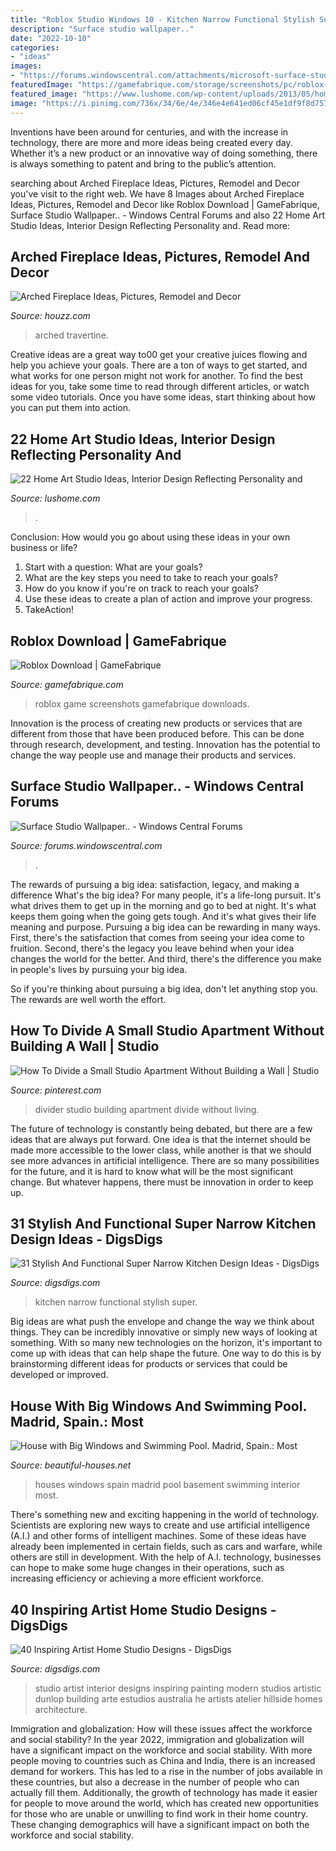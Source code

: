 ```yaml
---
title: "Roblox Studio Windows 10 - Kitchen Narrow Functional Stylish Super"
description: "Surface studio wallpaper.."
date: "2022-10-10"
categories:
- "ideas"
images:
- "https://forums.windowscentral.com/attachments/microsoft-surface-studio/131428d1477532505t-8cfa02ab032685dec59af07fb00744e7.jpg"
featuredImage: "https://gamefabrique.com/storage/screenshots/pc/roblox-05.png"
featured_image: "https://www.lushome.com/wp-content/uploads/2013/05/home-art-studio-ideas-interior-design-17.jpg"
image: "https://i.pinimg.com/736x/34/6e/4e/346e4e641ed06cf45e1df9f8d75746b1.jpg"
---
```



Inventions have been around for centuries, and with the increase in technology, there are more and more ideas being created every day. Whether it’s a new product or an innovative way of doing something, there is always something to patent and bring to the public’s attention.

	

		
searching about Arched Fireplace Ideas, Pictures, Remodel and Decor you've visit to the right web. We have 8 Images about Arched Fireplace Ideas, Pictures, Remodel and Decor like Roblox Download | GameFabrique, Surface Studio Wallpaper.. - Windows Central Forums and also 22 Home Art Studio Ideas, Interior Design Reflecting Personality and. Read more:
		
    
## Arched Fireplace Ideas, Pictures, Remodel And Decor

<img loading=lazy src="https://st.hzcdn.com/fimgs/adc140b00ec2721f_7921-w500-h666-b0-p0--traditional-family-room.jpg" onerror="this.onerror=null;this.src='https://tse1.mm.bing.net/th?id=OIP.UHFOCN3l9u2RcvpqCM4rcAHaJ3&amp;pid=15.1';" alt="Arched Fireplace Ideas, Pictures, Remodel and Decor">

_Source: houzz.com_

>arched travertine. 

	

Creative ideas are a great way to00 get your creative juices flowing and help you achieve your goals. There are a ton of ways to get started, and what works for one person might not work for another. To find the best ideas for you, take some time to read through different articles, or watch some video tutorials. Once you have some ideas, start thinking about how you can put them into action.

    
## 22 Home Art Studio Ideas, Interior Design Reflecting Personality And

<img loading=lazy src="https://www.lushome.com/wp-content/uploads/2013/05/home-art-studio-ideas-interior-design-17.jpg" onerror="this.onerror=null;this.src='https://tse1.mm.bing.net/th?id=OIP.nST16PafMogKzBQSVqL6QgHaJp&amp;pid=15.1';" alt="22 Home Art Studio Ideas, Interior Design Reflecting Personality and">

_Source: lushome.com_

>. 

	

Conclusion: How would you go about using these ideas in your own business or life?
1. Start with a question: What are your goals? 
2. What are the key steps you need to take to reach your goals? 
3. How do you know if you're on track to reach your goals? 
4. Use these ideas to create a plan of action and improve your progress. 
5. TakeAction!

    
## Roblox Download | GameFabrique

<img loading=lazy src="https://gamefabrique.com/storage/screenshots/pc/roblox-05.png" onerror="this.onerror=null;this.src='https://tse2.mm.bing.net/th?id=OIP.NB5tZeS4l7PyVUeW2OOZHAHaEK&amp;pid=15.1';" alt="Roblox Download | GameFabrique">

_Source: gamefabrique.com_

>roblox game screenshots gamefabrique downloads. 

	

Innovation is the process of creating new products or services that are different from those that have been produced before. This can be done through research, development, and testing. Innovation has the potential to change the way people use and manage their products and services.

    
## Surface Studio Wallpaper.. - Windows Central Forums

<img loading=lazy src="https://forums.windowscentral.com/attachments/microsoft-surface-studio/131428d1477532505t-8cfa02ab032685dec59af07fb00744e7.jpg" onerror="this.onerror=null;this.src='https://tse1.mm.bing.net/th?id=OIP.8AdiqkVfeTvnuCZWn-c24QHaE8&amp;pid=15.1';" alt="Surface Studio Wallpaper.. - Windows Central Forums">

_Source: forums.windowscentral.com_

>. 

	

The rewards of pursuing a big idea: satisfaction, legacy, and making a difference
What's the big idea? For many people, it's a life-long pursuit. It's what drives them to get up in the morning and go to bed at night. It's what keeps them going when the going gets tough. And it's what gives their life meaning and purpose.
 Pursuing a big idea can be rewarding in many ways. First, there's the satisfaction that comes from seeing your idea come to fruition. Second, there's the legacy you leave behind when your idea changes the world for the better. And third, there's the difference you make in people's lives by pursuing your big idea.

So if you're thinking about pursuing a big idea, don't let anything stop you. The rewards are well worth the effort.

    
## How To Divide A Small Studio Apartment Without Building A Wall | Studio

<img loading=lazy src="https://i.pinimg.com/736x/34/6e/4e/346e4e641ed06cf45e1df9f8d75746b1.jpg" onerror="this.onerror=null;this.src='https://tse2.mm.bing.net/th?id=OIP.VGdd_UbJS5fyQGG64J75_wHaLG&amp;pid=15.1';" alt="How To Divide a Small Studio Apartment Without Building a Wall | Studio">

_Source: pinterest.com_

>divider studio building apartment divide without living. 

	

The future of technology is constantly being debated, but there are a few ideas that are always put forward. One idea is that the internet should be made more accessible to the lower class, while another is that we should see more advances in artificial intelligence. There are so many possibilities for the future, and it is hard to know what will be the most significant change. But whatever happens, there must be innovation in order to keep up.

    
## 31 Stylish And Functional Super Narrow Kitchen Design Ideas - DigsDigs

<img loading=lazy src="https://www.digsdigs.com/photos/stylish-and-functional-narrow-kitchen-design-ideas-28-554x831.jpg" onerror="this.onerror=null;this.src='https://tse4.mm.bing.net/th?id=OIP.k9I6HaRBo4yyiEYadl2ggAHaLH&amp;pid=15.1';" alt="31 Stylish And Functional Super Narrow Kitchen Design Ideas - DigsDigs">

_Source: digsdigs.com_

>kitchen narrow functional stylish super. 

	

Big ideas are what push the envelope and change the way we think about things. They can be incredibly innovative or simply new ways of looking at something. With so many new technologies on the horizon, it's important to come up with ideas that can help shape the future. One way to do this is by brainstorming different ideas for products or services that could be developed or improved.

    
## House With Big Windows And Swimming Pool. Madrid, Spain.: Most

<img loading=lazy src="https://3.bp.blogspot.com/_vS-P0PS1-tk/TPu_cXwl7iI/AAAAAAAAAI0/ORXrKCASJCU/s1600/15-House-madrid-spain-interior-big-windows-basement.jpg" onerror="this.onerror=null;this.src='https://tse4.mm.bing.net/th?id=OIP.AGRtFAaDeSfbAa_OHW85FwHaE6&amp;pid=15.1';" alt="House with Big Windows and Swimming Pool. Madrid, Spain.: Most">

_Source: beautiful-houses.net_

>houses windows spain madrid pool basement swimming interior most. 

	

There's something new and exciting happening in the world of technology. Scientists are exploring new ways to create and use artificial intelligence (A.I.) and other forms of intelligent machines. Some of these ideas have already been implemented in certain fields, such as cars and warfare, while others are still in development. With the help of A.I. technology, businesses can hope to make some huge changes in their operations, such as increasing efficiency or achieving a more efficient workforce.

    
## 40 Inspiring Artist Home Studio Designs - DigsDigs

<img loading=lazy src="https://www.digsdigs.com/photos/inspiring-artist-home-studio-designs-14-554x415.jpg" onerror="this.onerror=null;this.src='https://tse4.mm.bing.net/th?id=OIP.jU8-DHwxgctYa9OJreuPfQHaFj&amp;pid=15.1';" alt="40 Inspiring Artist Home Studio Designs - DigsDigs">

_Source: digsdigs.com_

>studio artist interior designs inspiring painting modern studios artistic dunlop building arte estudios australia he artists atelier hillside homes architecture. 

	

Immigration and globalization: How will these issues affect the workforce and social stability?
In the year 2022, immigration and globalization will have a significant impact on the workforce and social stability. With more people moving to countries such as China and India, there is an increased demand for workers. This has led to a rise in the number of jobs available in these countries, but also a decrease in the number of people who can actually fill them. Additionally, the growth of technology has made it easier for people to move around the world, which has created new opportunities for those who are unable or unwilling to find work in their home country. These changing demographics will have a significant impact on both the workforce and social stability.

